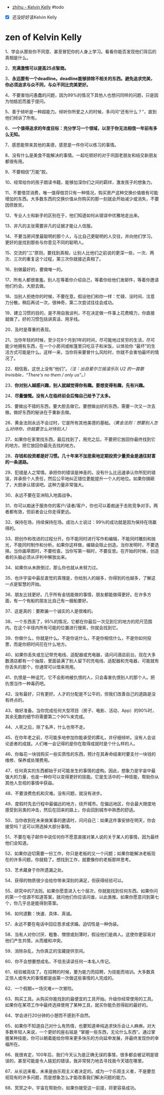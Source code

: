 
-  [zhihu - Kelvin Kelly](https://www.zhihu.com/question/19551870/answer/3838463388?share_code=1pWoczNDYaKaN&utm_psn=1939254093886525753)
#todo 
- [x] 还没好好读Kelvin Kelly

# zen of Kelvin Kelly 

1、学会从那些你不同意、甚至冒犯你的人身上学习。看看你能否发现他们背后的真相是什么。

2、**充满激情可以提高25点智商。**

3、**永远要有一个deadline。deadline能够排除不相关的东西。避免追求完美，你必须追求与众不同，与众不同比完美更好。**

4、不要害怕问愚蠢的问题，因为99%的情况下其他人也想问同样的问题，只是因为怕尴尬而羞于提问。

5、善于倾听是一种超能力。倾听你所爱之人的时候，多问问“还有什么？”，直到他们倾诉了所有。

6、**一个值得追求的年度目标：充分学习一个领域，以至于你无法相信一年前有多么无知。** 

7、感恩能带来其他的美德，感恩是一件你可以练习的事情。

8、没有什么是美食不能解决的事情。一起吃顿好的对于巩固老朋友和结交新朋友都很有用。

9、不要相信“万能”胶。

10、经常给你的孩子朗读书籍，能够加深你们之间的羁绊，激发孩子的想象力。

11、不要借贷消费，唯一值得借贷只有一种情况，购买房产这种交换价值极有可能增加的东西。大多数东西的交换价值从你购买的那一刻就会开始减少或消失，不要因债致贫。

12、专业人士和新手的区别在于，他们知道如何从错误中优雅地走出来。

13、非凡的主张需要非凡的证据才能让人信服。

14、不要当房间里最聪明的那个人，与比自己更聪明的人交往，并向他们学习。更好的是找到那些与你意见不同的聪明人。

15、交流的“三”原则，要找到真相，让别人比他们之前说的更深一些，一次、两次、三次的重复这个过程，第三次你就接近真相了。

16、别做最好的，要做唯一的。

17、所有人都很害羞。别人在等着你介绍自己，等着你给他们发邮件，等着你邀请他们约会。大胆去做。

18、当别人拒绝你的时候，不要在意。假设他们和你一样：忙碌、没时间、注意力分散。稍后再试一次，很神奇，第二次尝试往往会成功。

19、建立习惯的目的，是不用自我谈判，不在决定做一件事上花费精力，你直接就做了。好的习惯包括讲真话、用牙线。

20、及时是尊重的表现。

21、当你年轻的时候，至少花6个月到1年的时间，尽可能地过贫穷的生活，尽可能少地拥有东西，在一个小房间或帐篷里只吃豆子和米饭，以体验你 “最坏”的生活方式可能是什么。这样一来，当你将来要冒什么风险时，你就不会害怕最坏的情况了。

22、相信我，这世上没有“他们”。_（注：出自爱尔兰摇滚乐队 U2 的一首歌 Invisible，“There's no them / only us”。）_

23、**你对别人越感兴趣，别人就越觉得你有趣。要想变得有趣，先有兴趣。** 

24、**尽量慷慨。没有人在临终前会后悔自己给予了太多。**

25、要做出不错的东西，要大胆去做它。要想做出好的东西，需要一次又一次去做。做好东西的秘诀在于重新去做。

26、黄金法则永远不会过时，它是所有其他美德的基础。_（黄金法则：想要别人怎么对待你，你就要怎么对待别人）_

27、如果你在家里找东西，最后找到了，用完之后，不要把它放回你最终找到它的地方。把它放回你最先去找的地方。

28、**存钱和投资都是好习惯。几十年来不加思索地定期投资少量资金是通往财富的一条道路。**

29、犯错是人之常情。承担你的错误是神圣的。没有什么比迅速承认你所犯的错误，并承担个人责任，然后公平地纠正错位更能提升一个人的地位。如果你搞砸了，大胆承认错误吧。这种力量非常强大。

30、永远不要在亚洲陷入地面战争。

31、你可以痴迷于服务你的客户/读者/客户，你也可以着痴迷于击败竞争对手。两者都有效，但前者会让你走得更远。

32、保持在场，持续保持在场。成功人士说过：99％的成功就是因为保持在场赢得的。

33、把创作和改进的过程分开。你不能同时进行写作和编辑，不能同时雕刻和抛光，不能同时制作和分析。如果你这样做，编辑会阻止创造。当你发明时，不要选择。当你画草图时，不要检查。当你写第一稿时，不要反思。在开始的时候，创造者的头脑必须从评判中解放出来。

34、如果你从未跌倒过，那么你也就从未努力过。

35、也许宇宙中最反直觉的真理是，你给别人的越多，你得到的也越多，了解这一点是智慧的开始。

36、朋友比钱更好。几乎所有金钱能做的事情，朋友都能做得更好。在许多方面，有一个有船的朋友比自己有一艘船要好。

37、这是真的：要欺骗一个诚实的人是很难的。

38、一个东西丢了，95%的情况，它都在你最后一次见到它的地方的咫尺范围内。在这个半径内所有可能的位置进行搜索，你就会找到它。

39、你做什么，你就是什么。不是你说什么，不是你相信什么，不是你如何投票，而是你把时间花在什么地方。

40、如果你丢失或忘记带充电线、适配器或充电器，请问问酒店前台。现在大多数酒店都有一个抽屉，里面装满了别人留下的充电线、适配器和充电器，可能就有你丢失的那个，你通常可以借来用用。

41、仇恨是一种诅咒，它不会影响被仇恨的人，只会毒害仇恨别人的那个人。把仇恨当作一种毒药吧。

42、没有最好，只有更好。人才的分配是不公平的，但我们改善自己的道路是没有终点的。

43、做好准备。当你完成任何大型项目（房子、电影、活动、App）的90%时，其余无数的细节将需要第二个90%来完成。

44、人死之后，除了名声，什么也带不走。

45、在你年老之前，尽可能多地参加你能承受的葬礼，并仔细倾听。没有人会谈论逝者的成就。人们唯一会记得的是你在取得成就时是个什么样的人。

46、你每花一块钱购买一些实质性的东西，预计在其寿命结束时要支付一块钱的维修、保养或处理费用。

47、任何真实的东西都始于对可能发生的事情的虚构。因此，想象力是宇宙中最强大的力量，也是一种你可以变得更好的技能。它是生活中的一种技能，帮助你从其他人忽视的事情中获益。

48、不要浪费危机和灾难。没有问题，就没有进步。

49、度假时先去行程中最偏远的地方，绕开城市。在偏远地区，你会最大限度地感受到另类的冲击，然后在回来的路上，你会回到城市中熟悉的舒适。

50、当你收到在未来做某事的邀请时，问问自己：如果这件事安排在明天，你会接受吗？这可以筛选掉大部分事情。

51、不要在电子邮件中说任何你不愿意直接对某人说的关于某人的事情，因为最终他们会知道。

52、如果你迫切需要一份工作，你只是老板的又一个问题；如果你能解决老板现在的许多问题，你就稳了。想找到工作，就要像你的老板那样思考。

53、艺术藏身于你所遗漏之处。

54、获得的物质很少会给你带来深刻的满足，但获得经验可以。

55、研究中的7法则。如果你愿意进入七个层次，你就能找到任何东西。如果你问的第一个信源不知道答案，就问他们你应该问谁，以此类推。如果你愿意问到第七个，你几乎总是能得到答案。

56、如何道歉：快速、具体、真诚。

57、永远不要在电话中回应恳求或求婚。迫切性是一种伪装。

58、当有人对你讨厌、粗鲁、憎恨或刻薄时，假设他们是病人。这使你更容易对他们产生共情，从而缓和冲突。

59、消除杂乱，为你真正的宝藏提供空间。

60、你不会想要想成名，不信去读读任何一本名人传记。

61、经验被高估了。在招聘的时候，要为能力而招聘，为技能而培训。大多数真正惊人或伟大的事情都是由第一次做这些事情的人完成的。

62、一个假期+一场灾难=一次冒险。

63、购买工具。从购买你能找到的最便宜的工具开始。升级你经常使用的工具。如果你在某项工作中最终选择使用了某种工具，就买你能负担得起的最好的。

64、学会进行20分钟的小憩而不感到不自然。

65、如果你不知道自己对什么有热情，也要知道单纯追求快乐会让人麻痹。对大多数年轻人来说，一个更好的座右铭是 “掌握一些东西，无论什么东西”。通过掌握某种技能，你可以朝着能给你带来更多快乐的方向延申发展，并最终发现你的幸福所在。

66、我很肯定，100年后，我们今天认为是正确无误的事情，很多都会被证明是错误的，甚至可能是令人尴尬的错误，我非常努力地去寻找我今天错在哪里。

67、从长远来看，未来是由乐观主义者决定的。成为一个乐观主义者，不是要忽视现有的许多问题，而是想象怎么才能改善我们解决问题的能力。

68、冥冥之中，宇宙在帮助你，如果你接受这一前提，将更容易成功。
